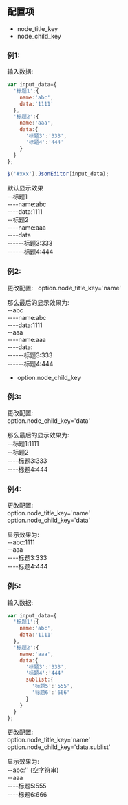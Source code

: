  
## 配置项
* node_title_key
* node_child_key

### 例1:

输入数据:
```js
var input_data={
  '标题1':{
    name:'abc',
    data:'1111'
  },
  '标题2':{
    name:'aaa',
    data:{
      '标题3':'333',
      '标题4':'444'
    }
  }
};

$('#xxx').JsonEditor(input_data);
```

默认显示效果    
--标题1  
----name:abc  
----data:1111  
--标题2  
----name:aaa  
----data  
------标题3:333  
------标题4:444  



### 例2:
更改配置:   
option.node_title_key='name'

那么最后的显示效果为:    
--abc  
----name:abc  
----data:1111  
--aaa  
----name:aaa  
----data:  
------标题3:333  
------标题4:444  

* option.node_child_key

### 例3:
更改配置:    
option.node_child_key='data'  

那么最后的显示效果为:     
--标题1:1111    
--标题2   
----标题3:333  
----标题4:444  

### 例4:
更改配置:      
option.node_title_key='name'  
option.node_child_key='data'  

显示效果为:    
--abc:1111  
--aaa  
----标题3:333  
----标题4:444  

### 例5:
输入数据:
```js
var input_data={
  '标题1':{
    name:'abc',
    data:'1111'
  },
  '标题2':{
    name:'aaa',
    data:{
      '标题3':'333',
      '标题4':'444'
      sublist:{
        '标题5':'555',
        '标题6':'666'
      }
    }
  }
};
```
更改配置:      
option.node_title_key='name'  
option.node_child_key='data.sublist'  

显示效果为:    
--abc:''  (空字符串)  
--aaa  
----标题5:555   
----标题6:666   
